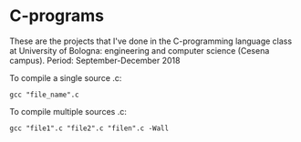 # C-programs
These are the projects that I've done in the C-programming language class at University of Bologna: engineering and computer science (Cesena campus).
Period: September-December 2018

To compile a single source .c:

```	gcc "file_name".c  ```

To compile multiple sources .c:

```	gcc "file1".c "file2".c "filen".c -Wall ``` 
